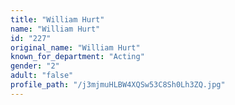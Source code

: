 ```yaml
---
title: "William Hurt"
name: "William Hurt"
id: "227"
original_name: "William Hurt"
known_for_department: "Acting"
gender: "2"
adult: "false"
profile_path: "/j3mjmuHLBW4XQSw53C8Sh0Lh3ZQ.jpg"
---
```

